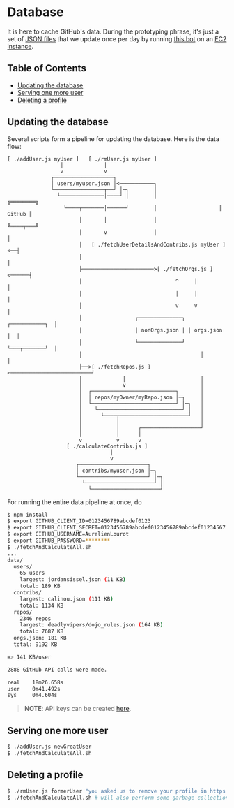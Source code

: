 # Database

It is here to cache GitHub's data. During the prototyping phrase, it's just a set of
[JSON files](data/) that we update once per day by running [this bot](fetchBot/) on an
[EC2 instance](../aws/ec2/).

## Table of Contents

<!-- toc -->

- [Updating the database](#updating-the-database)
- [Serving one more user](#serving-one-more-user)
- [Deleting a profile](#deleting-a-profile)

<!-- tocstop -->

## Updating the database

Several scripts form a pipeline for updating the database. Here is the data flow:

```
[ ./addUser.js myUser ]   [ ./rmUser.js myUser ]
                 │             │
                 v             v
              ┌───────────────────┐
              │ users/myuser.json │<───────────┐
              └────────────────┬──┘ │─┐        │
                └──────────────│────┘ │        │                    ╔════════╗
                  └────┬───────│──────┘        │                    ║ GitHub ║
                       │       │               │                    ╚════╤═══╝
                       │       v               │                         │
                       │   [ ./fetchUserDetailsAndContribs.js myUser ]<──┤
                       │                                                 │
                       ├───────────────────────>[ ./fetchOrgs.js ]<──────┤
                       │                              ^     │            │
                       │                              │     │            │
                       │                              v     v            │
                       │                 ┌──────────────┐ ┌───────────┐  │
                       │                 │ nonOrgs.json │ │ orgs.json │  │
                       │                 └──────────────┘ └───┬───────┘  │
                       │                                      │          │
                       ├──>[ ./fetchRepos.js ]<──────────────────────────┘
                       │             │                        │
                       │             v                        │
                       │  ┌───────────────────────────┐       │
                       │  │ repos/myOwner/myRepo.json │─┐     │
                       │  └───────────────────────────┘ │─┐   │
                       │    └───────────────────────────┘ │   │
                       │      └────┬──────────────────────┘   │
                       │           │                          │
                       │           │      ┌───────────────────┘
                       │           │      │
                       v           v      v
                   [ ./calculateContribs.js ]
                                 │
                                 v
                      ┌──────────────────────┐
                      │ contribs/myuser.json │─┐
                      └──────────────────────┘ │─┐
                        └──────────────────────┘ │
                          └──────────────────────┘
```

For running the entire data pipeline at once, do

```bash
$ npm install
$ export GITHUB_CLIENT_ID=0123456789abcdef0123
$ export GITHUB_CLIENT_SECRET=0123456789abcdef0123456789abcdef01234567
$ export GITHUB_USERNAME=AurelienLourot
$ export GITHUB_PASSWORD=********
$ ./fetchAndCalculateAll.sh
...
data/
  users/
    65 users
    largest: jordansissel.json (11 KB)
    total: 189 KB
  contribs/
    largest: calinou.json (111 KB)
    total: 1134 KB
  repos/
    2346 repos
    largest: deadlyvipers/dojo_rules.json (164 KB)
    total: 7687 KB
  orgs.json: 181 KB
  total: 9192 KB

=> 141 KB/user

2888 GitHub API calls were made.

real    18m26.658s
user    0m41.492s
sys     0m4.604s
```

> **NOTE**: API keys can be created [here](https://github.com/settings/developers).

## Serving one more user

```bash
$ ./addUser.js newGreatUser
$ ./fetchAndCalculateAll.sh
```

## Deleting a profile

```bash
$ ./rmUser.js formerUser "you asked us to remove your profile in https://github.com/AurelienLourot/ghuser.io/issues/666"
$ ./fetchAndCalculateAll.sh # will also perform some garbage collection
```
